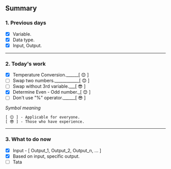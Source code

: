 ## Summary

### 1. Previous days
- [x] Variable.
- [x] Data type.
- [x] Input, Output.
---------------------------------------------
### 2. Today's work
- [x] Temperature Conversion.______[ 😊 ]
- [ ] Swap two numbers.____________[ 😊 ]
- [ ] Swap without 3rd variable.___[ 😎 ]
- [x] Determine Even - Odd number._[ 😊 ]
- [ ] Don't use "%" operator.______[ 😎 ]

_Symbol meaning_

    [ 😊 ] - Applicable for everyone.
    [ 😎 ] - Those who have experience.
-------------------------------------------------------
### 3. What to do now
- [x] Input - [ Output_1, Output_2, Output_n, ... ]
- [x] Based on input, specific output.
- [ ] Tata